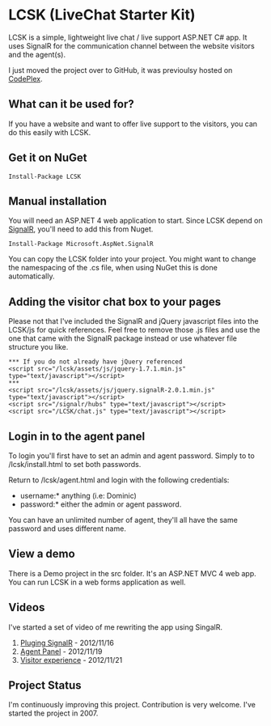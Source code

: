 LCSK (LiveChat Starter Kit)
=============================

LCSK is a simple, lightweight live chat / live support ASP.NET C# app. It uses SignalR for the communication channel 
between the website visitors and the agent(s).

I just moved the project over to GitHub, it was previoulsy hosted on [CodePlex](http://livechatstarterkit.codeplex.com).

What can it be used for?
--------------------------

If you have a website and want to offer live support to the visitors, you can do this easily with LCSK.

Get it on NuGet
-------------------

	Install-Package LCSK

Manual installation
---------------------------

You will need an ASP.NET 4 web application to start. Since LCSK depend on 
[SignalR](http://signalr.net), you'll need to add this from Nuget.

	Install-Package Microsoft.AspNet.SignalR

You can copy the LCSK folder into your project. You might want to change the namespacing of the 
.cs file, when using NuGet this is done automatically.

Adding the visitor chat box to your pages
-------------------------------------------

Please not that I've included the SignalR and jQuery javascript files into the LCSK/js for quick 
references. Feel free to remove those .js files and use the one that came with the SignalR package instead or 
use whatever file structure you like.

	*** If you do not already have jQuery referenced
	<script src="/lcsk/assets/js/jquery-1.7.1.min.js" type="text/javascript"></script>
	***
	<script src="/lcsk/assets/js/jquery.signalR-2.0.1.min.js" type="text/javascript"></script>
	<script src="/signalr/hubs" type="text/javascript"></script>
	<script src="/LCSK/chat.js" type="text/javascript"></script>

Login in to the agent panel
----------------------------

To login you'll first have to set an admin and agent password. Simply to to /lcsk/install.html to set 
both passwords.

Return to /lcsk/agent.html and login with the following credentials:

* username:* anything (i.e: Dominic)
* password:* either the admin or agent password.

You can have an unlimited number of agent, they'll all have the same password and uses different name.

View a demo
----------------

There is a Demo project in the src folder. It's an ASP.NET MVC 4 web app. You can run LCSK in a web 
forms application as well.

Videos
------------------

I've started a set of video of me rewriting the app using SingalR.

1. [Pluging SignalR](http://youtu.be/Mmq9yLXVqcU) - 2012/11/16
2. [Agent Panel](http://twitter.com/dominicstpierre) - 2012/11/19
3. [Visitor experience](http://youtu.be/vwvV-XrXO7s) - 2012/11/21

Project Status
-----------------------

I'm continuously improving this project. Contribution is very welcome. I've started the project in 
2007.

